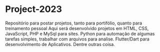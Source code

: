 # Project-2023
 Repositório para postar projetos, tanto para portifólio, quanto para treinamento pessoal
 Aqui será desenvolvido projetos em HTML, CSS, JavaScript, PHP e MySql para sites.
 Python para automação de algumas tarefas simples, trabalhar com arquivos para analise.
 Flutter/Dart para desenvolvimento de Aplicativos.
 Dentre outras coisa.
